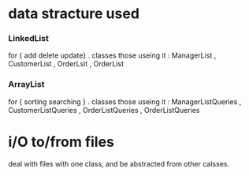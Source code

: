 # data stracture used

### LinkedList
for { add delete update} .  classes those useing it : ManagerList , CustomerList , OrderLsit , OrderList

### ArrayList
for { sorting searching } . classes those useing it : ManagerListQueries , CustomerListQueries , OrderListQueries , OrderListQueries



# i/O to/from files
deal with files with one class, and be abstracted from other calsses.
